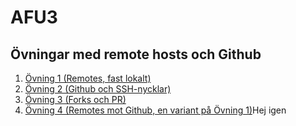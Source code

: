 # AFU3
## Övningar med remote hosts och Github
1. [Övning 1 (Remotes, fast lokalt)](./Ovning1.md)
1. [Övning 2 (Github och SSH-nycklar)](./Ovning2.md)
1. [Övning 3 (Forks och PR)](./Ovning3.md)
1. [Övning 4 (Remotes mot Github, en variant på Övning 1)](./Ovning4.md)Hej igen
